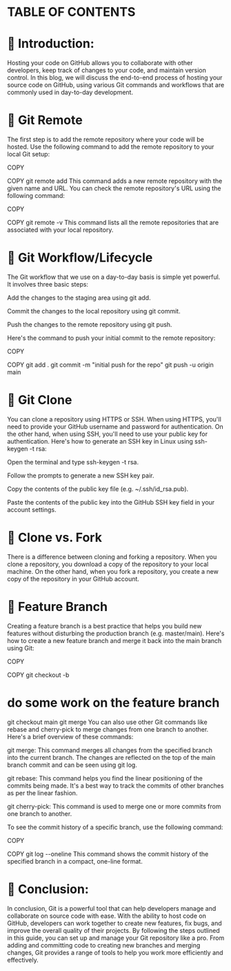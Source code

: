 # TABLE OF CONTENTS
# 📍 Introduction:
Hosting your code on GitHub allows you to collaborate with other developers, keep track of changes to your code, and maintain version control. In this blog, we will discuss the end-to-end process of hosting your source code on GitHub, using various Git commands and workflows that are commonly used in day-to-day development.

# 🔹 Git Remote
The first step is to add the remote repository where your code will be hosted. Use the following command to add the remote repository to your local Git setup:


COPY

COPY
git remote add <name> <repository URL>
This command adds a new remote repository with the given name and URL. You can check the remote repository's URL using the following command:


COPY

COPY
git remote -v
This command lists all the remote repositories that are associated with your local repository.

# 🔹 Git Workflow/Lifecycle
The Git workflow that we use on a day-to-day basis is simple yet powerful. It involves three basic steps:

Add the changes to the staging area using git add.

Commit the changes to the local repository using git commit.

Push the changes to the remote repository using git push.

Here's the command to push your initial commit to the remote repository:


COPY

COPY
git add .
git commit -m "initial push for the repo"
git push -u origin main
# 🔹 Git Clone
You can clone a repository using HTTPS or SSH. When using HTTPS, you'll need to provide your GitHub username and password for authentication. On the other hand, when using SSH, you'll need to use your public key for authentication. Here's how to generate an SSH key in Linux using ssh-keygen -t rsa:

Open the terminal and type ssh-keygen -t rsa.

Follow the prompts to generate a new SSH key pair.

Copy the contents of the public key file (e.g. ~/.ssh/id_rsa.pub).

Paste the contents of the public key into the GitHub SSH key field in your account settings.

# 🔹 Clone vs. Fork
There is a difference between cloning and forking a repository. When you clone a repository, you download a copy of the repository to your local machine. On the other hand, when you fork a repository, you create a new copy of the repository in your GitHub account.

# 📍 Feature Branch
Creating a feature branch is a best practice that helps you build new features without disturbing the production branch (e.g. master/main). Here's how to create a new feature branch and merge it back into the main branch using Git:


COPY

COPY
git checkout -b <branch-name>
# do some work on the feature branch
git checkout main
git merge <branch-name>
You can also use other Git commands like rebase and cherry-pick to merge changes from one branch to another. Here's a brief overview of these commands:

git merge: This command merges all changes from the specified branch into the current branch. The changes are reflected on the top of the main branch commit and can be seen using git log.

git rebase: This command helps you find the linear positioning of the commits being made. It's a best way to track the commits of other branches as per the linear fashion.

git cherry-pick: This command is used to merge one or more commits from one branch to another.

To see the commit history of a specific branch, use the following command:


COPY

COPY
git log <branch-name> --oneline
This command shows the commit history of the specified branch in a compact, one-line format.

# 📍 Conclusion:
In conclusion, Git is a powerful tool that can help developers manage and collaborate on source code with ease. With the ability to host code on GitHub, developers can work together to create new features, fix bugs, and improve the overall quality of their projects. By following the steps outlined in this guide, you can set up and manage your Git repository like a pro. From adding and committing code to creating new branches and merging changes, Git provides a range of tools to help you work more efficiently and effectively.